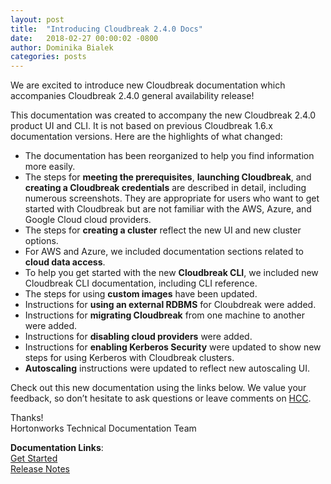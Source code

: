 ```yaml
---
layout: post
title:  "Introducing Cloudbreak 2.4.0 Docs"
date:   2018-02-27 00:00:02 -0800
author: Dominika Bialek 
categories: posts
---
```


We are excited to introduce new Cloudbreak documentation which accompanies Cloudbreak 2.4.0 general availability release!

This documentation was created to accompany the new Cloudbreak 2.4.0 product UI and CLI. It is not based on previous Cloudbreak 1.6.x documentation versions. Here are the highlights of what changed: 

* The documentation has been reorganized to help you find information more easily.   
* The steps for **meeting the prerequisites**, **launching Cloudbreak**, and **creating a Cloudbreak credentials** are described in detail, including numerous screenshots. They are appropriate for users who want to get started with Cloudbreak but are not familiar with the AWS, Azure, and Google Cloud cloud providers.   
* The steps for **creating a cluster** reflect the new UI and new cluster options.   
* For AWS and Azure, we included documentation sections related to **cloud data access**.  
* To help you get started with the new **Cloudbreak CLI**, we included new Cloudbreak CLI documentation, including CLI reference.  
* The steps for using **custom images** have been updated.  
* Instructions for **using an external RDBMS** for Cloubdreak were added.  
* Instructions for **migrating Cloudbreak** from one machine to another were added.   
* Instructions for **disabling cloud providers** were added.  
* Instructions for **enabling Kerberos Security** were updated to show new steps for using Kerberos with Cloudbreak clusters.    
* **Autoscaling** instructions were updated to reflect new autoscaling UI.   

Check out this new documentation using the links below. We value your feedback, so don’t hesitate to ask questions or leave comments on [HCC](https://community.hortonworks.com/index.html).

Thanks!  
Hortonworks Technical Documentation Team

**Documentation Links**:  
[Get Started](/HDPDocuments/Cloudbreak/Cloudbreak-2.4.0/content/index.html)  
[Release Notes](/HDPDocuments/Cloudbreak/Cloudbreak-2.4.0/content/releasenotes/index.html)  




